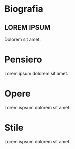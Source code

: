 # Biografia
## LOREM IPSUM
Dolorem sit amet.
# Pensiero
Lorem ipsum dolorem sit amet.
# Opere
Lorem ispsum dolorem sit amet.
# Stile
Lorem ispsum dolorem sit amet.